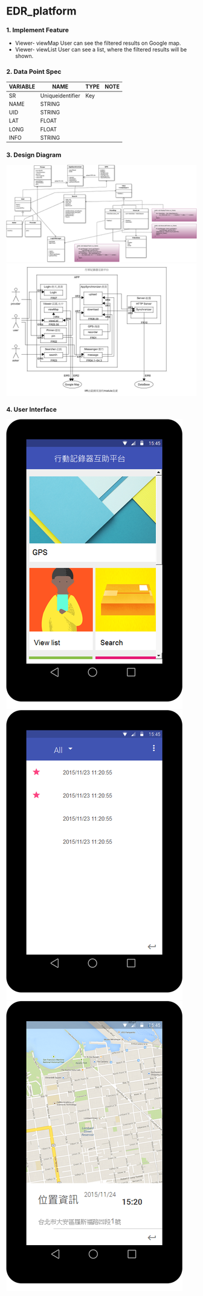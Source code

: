 # EDR_platform



### 1. Implement Feature
- Viewer- viewMap	User can see the filtered results on Google map.
- Viewer- viewList	User can see a list, where the filtered results will be shown.


### 2. Data Point Spec

VARIABLE  | NAME  |	TYPE |	NOTE
--------- | ------|------|---------
SR        |	Uniqueidentifier |	Key
NAME      |	STRING	|  |
UID	      | STRING	|  |
LAT	      | FLOAT	  |  |
LONG      |	FLOAT	  |  |
INFO	    | STRING	|  |


### 3. Design Diagram

![My image](https://github.com/dragonkiss81/EDR_platform/blob/master/design/class_diagram.png)
![My image](https://github.com/dragonkiss81/EDR_platform/blob/master/design/system_architecture.jpg)


### 4. User Interface 

![My image](https://github.com/dragonkiss81/EDR_platform/blob/master/design/menu.png)
![My image](https://github.com/dragonkiss81/EDR_platform/blob/master/design/list_view.png)
![My image](https://github.com/dragonkiss81/EDR_platform/blob/master/design/map_view.png)




